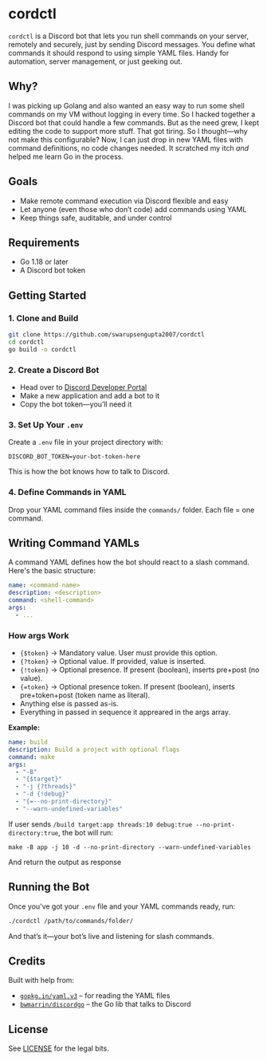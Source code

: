 # cordctl

`cordctl` is a Discord bot that lets you run shell commands on your server, remotely and securely, just by sending Discord messages. You define what commands it should respond to using simple YAML files. Handy for automation, server management, or just geeking out.

## Why?

I was picking up Golang and also wanted an easy way to run some shell commands on my VM without logging in every time. So I hacked together a Discord bot that could handle a few commands. But as the need grew, I kept editing the code to support more stuff. That got tiring. So I thought—why not make this configurable? Now, I can just drop in new YAML files with command definitions, no code changes needed. It scratched my itch *and* helped me learn Go in the process.

## Goals

- Make remote command execution via Discord flexible and easy
- Let anyone (even those who don’t code) add commands using YAML
- Keep things safe, auditable, and under control

## Requirements

- Go 1.18 or later
- A Discord bot token

## Getting Started

### 1. Clone and Build

```bash
git clone https://github.com/swarupsengupta2007/cordctl
cd cordctl
go build -o cordctl
```

### 2. Create a Discord Bot

- Head over to [Discord Developer Portal](https://discord.com/developers/applications)
- Make a new application and add a bot to it
- Copy the bot token—you’ll need it

### 3. Set Up Your `.env`

Create a `.env` file in your project directory with:

```
DISCORD_BOT_TOKEN=your-bot-token-here
```

This is how the bot knows how to talk to Discord.

### 4. Define Commands in YAML

Drop your YAML command files inside the `commands/` folder. Each file = one command.

## Writing Command YAMLs

A command YAML defines how the bot should react to a slash command. Here's the basic structure:

```yaml
name: <command-name>
description: <description>
command: <shell-command>
args:
  - ...
```

### How args Work

- `{$token}` → Mandatory value. User must provide this option.
- `{?token}` → Optional value. If provided, value is inserted.
- `{!token}` → Optional presence. If present (boolean), inserts pre+post (no value).
- `{=token}` → Optional presence token. If present (boolean), inserts pre+token+post (token name as literal).
- Anything else is passed as-is.
- Everything in passed in sequence it appreared in the args array.

**Example:**

```yaml
name: build
description: Build a project with optional flags
command: make
args:
  - "-B"
  - "{$target}"
  - "-j {?threads}"
  - "-d {!debug}"
  - "{=--no-print-directory}"
  - "--warn-undefined-variables"
```

If user sends `/build target:app threads:10 debug:true --no-print-directory:true`, the bot will run:

```
make -B app -j 10 -d --no-print-directory --warn-undefined-variables
```
And return the output as response

## Running the Bot

Once you’ve got your `.env` file and your YAML commands ready, run:

```bash
./cordctl /path/to/commands/folder/
```

And that’s it—your bot’s live and listening for slash commands.

## Credits

Built with help from:

- [`gopkg.in/yaml.v3`](https://pkg.go.dev/gopkg.in/yaml.v3) – for reading the YAML files
- [`bwmarrin/discordgo`](https://github.com/bwmarrin/discordgo) – the Go lib that talks to Discord

## License

See [LICENSE](LICENSE) for the legal bits.

